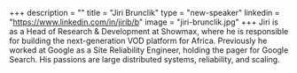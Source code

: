 +++
description = ""
title = "Jiri Brunclik"
type = "new-speaker"
linkedin = "https://www.linkedin.com/in/jirib/b"
image = "jiri-brunclik.jpg"
+++
Jiri is as a Head of Research & Development at Showmax, where he is responsible for building the next-generation VOD platform for Africa. Previously he worked at Google as a Site Reliability Engineer, holding the pager for Google Search. His passions are large distributed systems, reliability, and scaling.